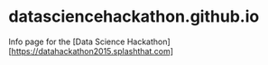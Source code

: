 # datasciencehackathon.github.io

Info page for the [Data Science Hackathon][https://datahackathon2015.splashthat.com]
 
